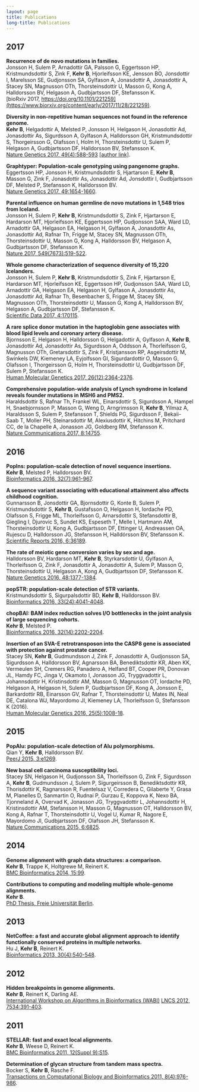 ```yaml
---
layout: page
title: Publications
long-title: Publications
---
```


## 2017

__Recurrence of de novo mutations in families.__<br>
Jonsson H, Sulem P, Arnadottir GA, Palsson G, Eggertsson HP, Kristmundsdottir S, Zink F, __Kehr B__, Hjorleifsson KE, Jensson BO, Jonsdottir I, Marelsson SE, Gudjonsson SA, Gylfason A, Jonasdottir A, Jonasdottir A, Stacey SN, Magnusson OTh, Thorsteinsdottir U, Masson G, Kong A, Halldorsson BV, Helgason A, Gudbjartsson DF, Stefansson K.<br>
[bioRxiv 2017, https://doi.org/10.1101/221259](https://www.biorxiv.org/content/early/2017/11/28/221259).

__Diversity in non-repetitive human sequences not found in the reference genome.__<br>
__Kehr B__, Helgadottir A, Melsted P, Jonsson H, Helgason H, Jonasdottir Ad, Jonasdottir As, Sigurdsson A, Gylfason A, Halldorsson GH, Kristmundsdottir S, Thorgeirsson G, Olafsson I, Holm H, Thorsteinsdottir U, Sulem P, Helgason A, Gudbjartsson DF, Halldorsson BV, Stefansson K.<br>
[Nature Genetics 2017, 49(4):588-593](https://www.nature.com/articles/ng.3801) [\[author link\]](http://rdcu.be/pDbJ).

__Graphtyper: Population-scale genotyping using pangenome graphs.__<br>
Eggertsson HP, Jonsson H, Kristmundsdottir S, Hjartarson E, __Kehr B__, Masson G, Zink F, Jonasdottir As, Jonasdottir Ad, Jonsdottir I, Gudbjartsson DF, Melsted P, Stefansson K, Halldorsson BV.<br>
[Nature Genetics 2017, 49:1654-1660](https://www.nature.com/articles/ng.3964).

__Parental influence on human germline de novo mutations in 1,548 trios from Iceland.__<br>
Jonsson H, Sulem P, __Kehr B__, Kristmundsdottir S, Zink F, Hjartarson E, Hardarson MT, Hjorleifsson KE, Eggertsson HP, Gudjonsson SAA, Ward LD, Arnadottir GA, Helgason EA, Helgason H, Gylfason A, Jonasdottir As, Jonasdottir Ad, Rafnar Th, Frigge M, Stacey SN, Magnusson OTh, Thorsteinsdottir U, Masson G, Kong A, Halldorsson BV, Helgason A, Gudbjartsson DF, Stefansson K.<br>
[Nature 2017, 549(7673):519-522](https://www.nature.com/articles/nature24018).

__Whole genome characterization of sequence diversity of 15,220 Icelanders.__<br>
Jonsson H, Sulem P, __Kehr B__, Kristmundsdottir S, Zink F, Hjartarson E, Hardarson MT, Hjorleifsson KE, Eggertsson HP, Gudjonsson SAA, Ward LD, Arnadottir GA, Helgason EA, Helgason H, Gylfason A, Jonasdottir As, Jonasdottir Ad, Rafnar Th, Besenbacher S, Frigge M, Stacey SN, Magnusson OTh, Thorsteinsdottir U, Masson G, Kong A, Halldorsson BV, Helgason A, Gudbjartsson DF, Stefansson K.<br>
[Scientific Data 2017, 4:170115](https://www.nature.com/articles/sdata2017115).

__A rare splice donor mutation in the haptoglobin gene associates with blood lipid levels and coronary artery disease.__<br>
Bjornsson E, Helgason H, Halldorsson G, Helgadottir A, Gylfason A, __Kehr B__, Jonasdottir Ad, Jonasdottir As, Sigurdsson A, Oddsson A, Thorleifsson G, Magnusson OTh, Gretarsdottir S, Zink F, Kristjansson RP, Asgeirsdottir M, Swinkels DW, Kiemeney LA, Eyjolfsson GI, Sigurdardottir O, Masson G, Olafsson I, Thorgeirsson G, Holm H, Thorsteinsdottir U, Gudbjartsson DF, Sulem P, Stefansson K.<br>
[Human Molecular Genetics 2017, 26(12):2364-2376](https://academic.oup.com/hmg/article-lookup/doi/10.1093/hmg/ddx123).

__Comprehensive population-wide analysis of Lynch syndrome in Iceland reveals founder mutations in MSH6 and PMS2.__<br>
Haraldsdottir S, Rafnar Th, Frankel WL, Einarsdottir S, Sigurdsson A, Hampel H, Snaebjornsson P, Masson G, Weng D, Arngrimsson R, __Kehr B__, Yilmaz A, Haraldsson S, Sulem P, Stefansson T, Shields PG, Sigurdsson F, Bekaii-Saab T, Moller PH, Steinarsdottir M, Alexiusdottir K, Hitchins M, Pritchard CC, de la Chapelle A, Jonasson JG, Goldberg RM, Stefansson K.<br>
[Nature Communications 2017, 8:14755](https://www.nature.com/articles/ncomms14755).

## 2016

__PopIns: population-scale detection of novel sequence insertions.__<br>
__Kehr B__, Melsted P, Halldorsson BV.<br>
[Bioinformatics 2016, 32(7):961-967](http://bioinformatics.oxfordjournals.org/content/32/7/961.abstract).

__A sequence variant associating with educational attainment also affects childhood cognition.__<br>
Gunnarsson B, Jonsdottir GA, Bjornsdottir G, Konte B, Sulem P, Kristmundsdottir S, __Kehr B__, Gustafsson O, Helgason H, Iordache PD, Olafsson S, Frigge ML, Thorleifsson G, Arnarsdottir S, Stefansdottir B, Giegling I, Djurovic S, Sundet KS, Espeseth T, Melle I, Hartmann AM, Thorsteinsdottir U, Kong A, Gudbjartsson DF, Ettinger U, Andreassen OA, Rujescu D, Halldorsson JG, Stefansson H, Halldórsson BV, Stefansson K.<br>
[Scientific Reports 2016, 6:36189](http://www.nature.com/articles/srep36189).

__The rate of meiotic gene conversion varies by sex and age.__<br>
Halldorsson BV, Hardarson MT, __Kehr B__, Styrkarsdottir U, Gylfason A, Thorleifsson G, Zink F, Jonasdottir A, Jonasdottir A, Sulem P, Masson G, Thorsteinsdottir U, Helgason A, Kong A, Gudbjartsson DF, Stefansson K.<br>
[Nature Genetics 2016, 48:1377-1384](http://www.nature.com/ng/journal/v48/n11/full/ng.3669.html).

__popSTR: population-scale detection of STR variants.__<br>
Kristmundsdottir S, Sigurpalsdottir BD, __Kehr B__, Halldorsson BV.<br>
[Bioinformatics 2016, 33(24):4041-4048](https://academic.oup.com/bioinformatics/article-abstract/33/24/4041/2525679).

__chopBAI: BAM index reduction solves I/O bottlenecks in the joint analysis of large sequencing cohorts.__<br>
__Kehr B__, Melsted P.<br>
[Bioinformatics 2016, 32(14):2202-2204](http://bioinformatics.oxfordjournals.org/content/32/14/2202).

__Insertion of an SVA-E retrotransposon into the CASP8 gene is associated with protection against prostate cancer.__<br>
Stacey SN, __Kehr B__, Gudmundsson J, Zink F, Jonasdottir A, Gudjonsson SA, Sigurdsson A, Halldorsson BV, Agnarsson BA, Benediktsdottir KR, Aben KK, Vermeulen SH, Cremers RG, Panadero A, Helfand BT, Cooper PR, Donovan JL, Hamdy FC, Jinga V, Okamoto I, Jonasson JG, Tryggvadottir L, Johannsdottir H, Kristinsdottir AM, Masson G, Magnusson OT, Iordache PD, Helgason A, Helgason H, Sulem P, Gudbjartsson DF, Kong A, Jonsson E, Barkardottir RB, Einarsson GV, Rafnar T, Thorsteinsdottir U, Mates IN, Neal DE, Catalona WJ, Mayordomo JI, Kiemeney LA, Thorleifsson G, Stefansson K (2016).<br>
[Human Molecular Genetics 2016, 25(5):1008-18](http://hmg.oxfordjournals.org/content/25/5/1008.short?rss=1).

## 2015

__PopAlu: population-scale detection of Alu polymorphisms.__<br>
Qian Y, __Kehr B__, Halldorsson BV.<br>
[PeerJ 2015, 3:e1269](https://peerj.com/articles/1269/).

__New basal cell carcinoma susceptibility loci.__<br>
Stacey SN, Helgason H, Gudjonsson SA, Thorleifsson G, Zink F, Sigurdsson A, __Kehr B__, Gudmundsson J, Sulem P, Sigurgeirsson B, Benediktsdottir KR, Thorisdottir K, Ragnarsson R, Fuentelsaz V, Corredera C, Gilaberte Y, Grasa M, Planelles D, Sanmartin O, Rudnai P, Gurzau E, Koppova K, Nexo BA, Tjonneland A, Overvad K, Jonasson JG, Tryggvadottir L, Johannsdottir H, Kristinsdottir AM, Stefansson H, Masson G, Magnusson OT, Halldorsson BV, Kong A, Rafnar T, Thorsteinsdottir U, Vogel U, Kumar R, Nagore E, Mayordomo JI, Gudbjartsson DF, Olafsson JH, Stefansson K.<br>
[Nature Communications 2015, 6:6825](http://www.nature.com/articles/ncomms7825).

## 2014

__Genome alignment with graph data structures: a comparison.__<br>
__Kehr B__, Trappe K, Holtgrewe M, Reinert K.<br>
[BMC Bioinformatics 2014, 15:99](http://bmcbioinformatics.biomedcentral.com/articles/10.1186/1471-2105-15-99).

__Contributions to computing and modeling multiple whole-genome alignments.__<br>
__Kehr B__.<br>
[PhD Thesis, Freie Universität Berlin](http://www.diss.fu-berlin.de/diss/receive/FUDISS_thesis_000000096799?lang=de).

## 2013

__NetCoffee: a fast and accurate global alignment approach to identify functionally conserved proteins in multiple networks.__<br>
Hu J, __Kehr B__, Reinert K.<br>
[Bioinformatics 2013, 30(4):540-548](http://bioinformatics.oxfordjournals.org/content/30/4/540).

## 2012

__Hidden breakpoints in genome alignments.__<br>
__Kehr B__, Reinert K, Darling AE.<br>
[International Workshop on Algorithms in Bioinformatics (WABI)](http://link.springer.com/chapter/10.1007/978-3-642-33122-0_31)
[LNCS 2012, 7534:391-403](http://link.springer.com/chapter/10.1007/978-3-642-33122-0_31).

## 2011

__STELLAR: fast and exact local alignments.__<br>
__Kehr B__, Weese D, Reinert K.<br>
[BMC Bioinformatics 2011, 12(Suppl 9):S15](http://bmcbioinformatics.biomedcentral.com/articles/10.1186/1471-2105-12-S9-S15).

__Determination of glycan structure from tandem mass spectra.__<br>
Bocker S, __Kehr B__, Rasche F.<br>
[Transactions on Computational Biology and Bioinformatics 2011, 8(4):976-986](https://bio.informatik.uni-jena.de/bib2html/downloads/2009/BoeckerEtAl_DeterminationGlycanStructure_COCOON_2009.pdf).
